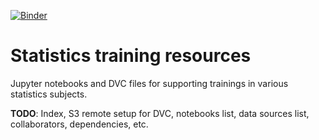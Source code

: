 [![Binder](https://mybinder.org/badge_logo.svg)](https://mybinder.org/v2/gh/Ismar11/training-resources/luis)

# Statistics training resources

Jupyter notebooks and DVC files for supporting trainings in various statistics subjects.


**TODO**: Index, S3 remote setup for DVC, notebooks list, data sources list, collaborators, dependencies, etc.
